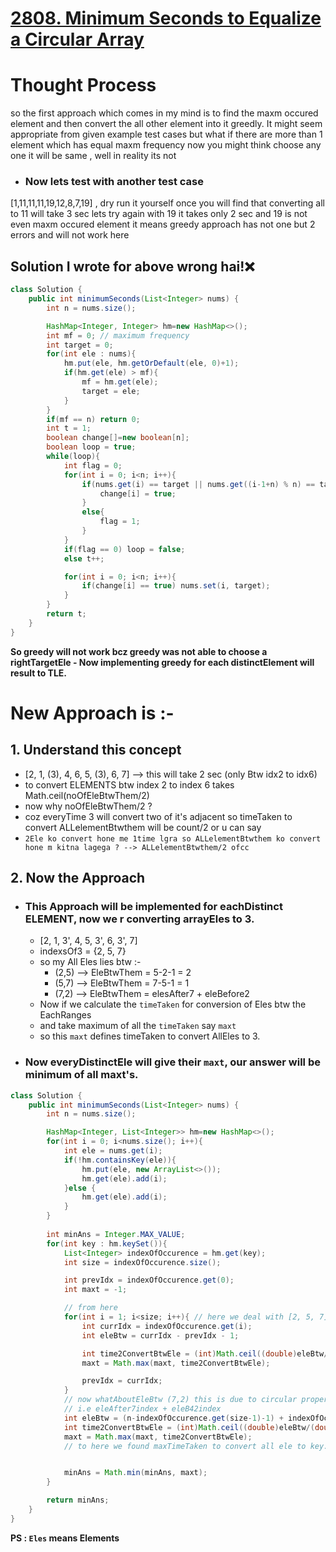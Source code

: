 # [2808. Minimum Seconds to Equalize a Circular Array](https://leetcode.com/problems/minimum-seconds-to-equalize-a-circular-array/)

# Thought Process
so the first approach which comes in my mind is to find the maxm occured element
and then convert the all other element into it greedly. 
It might seem appropriate from given example test cases
but what if there are more than 1 element which has equal maxm frequency
now you might think choose any one it will be same , well in reality its not
- ### Now lets test with another test case
[1,11,11,11,19,12,8,7,19] , dry run it yourself once
you will find that converting all to 11 will take 3 sec
lets try again with 19
it takes only 2 sec and 19 is not even maxm occured element
it means greedy approach has not one but 2 errors and will not work here
## Solution I wrote for above wrong hai!❌
```java
class Solution {
    public int minimumSeconds(List<Integer> nums) {
        int n = nums.size();

        HashMap<Integer, Integer> hm=new HashMap<>();
        int mf = 0; // maximum frequency
        int target = 0;
        for(int ele : nums){
            hm.put(ele, hm.getOrDefault(ele, 0)+1);
            if(hm.get(ele) > mf){
                mf = hm.get(ele);
                target = ele;
            }
        }
        if(mf == n) return 0;
        int t = 1;
        boolean change[]=new boolean[n];
        boolean loop = true;
        while(loop){
            int flag = 0;
            for(int i = 0; i<n; i++){
                if(nums.get(i) == target || nums.get((i-1+n) % n) == target || nums.get((i+1) % n) == target){
                    change[i] = true;
                }
                else{
                    flag = 1;
                }
            }
            if(flag == 0) loop = false;
            else t++;

            for(int i = 0; i<n; i++){
                if(change[i] == true) nums.set(i, target);
            }
        }
        return t;
    }
}
```

**So greedy will not work bcz greedy was not able to choose a rightTargetEle - Now implementing greedy for each distinctElement will result to TLE.**

# New Approach is :- 

## 1. Understand this concept
- [2, 1, (3), 4, 6, 5, (3), 6, 7] --> this will take 2 sec (only Btw idx2 to idx6)
- to convert ELEMENTS btw index 2 to index 6 takes Math.ceil(noOfEleBtwThem/2)
- now why noOfEleBtwThem/2 ?
- coz everyTime 3 will convert two of it's adjacent so timeTaken to convert ALLelementBtwthem will be count/2 or u can say 
- ```2Ele ko convert hone me 1time lgra so ALLelementBtwthem ko convert hone m kitna lagega ? --> ALLelementBtwthem/2 ofcc```
## 2. Now the Approach
 - ### This Approach will be implemented for eachDistinct ELEMENT, now we r converting arrayEles to 3.
    - [2, 1, 3', 4, 5, 3', 6, 3', 7]
    - indexsOf3 = {2, 5, 7}
    - so my All Eles lies btw :- 
        - (2,5) --> EleBtwThem = 5-2-1 = 2
        - (5,7) --> EleBtwThem = 7-5-1 = 1
        - (7,2) --> EleBtwThem = elesAfter7 + eleBefore2
    - Now if we calculate the ```timeTaken``` for conversion of Eles btw the EachRanges 
    - and take maximum of all the ```timeTaken``` say ```maxt```
    - so this ```maxt``` defines timeTaken to convert AllEles to 3.
- ### Now everyDistinctEle will give their ```maxt```, our answer will be minimum of all maxt's.

```java
class Solution {
    public int minimumSeconds(List<Integer> nums) {
        int n = nums.size();

        HashMap<Integer, List<Integer>> hm=new HashMap<>();
        for(int i = 0; i<nums.size(); i++){
            int ele = nums.get(i);
            if(!hm.containsKey(ele)){
                hm.put(ele, new ArrayList<>());
                hm.get(ele).add(i);
            }else {
                hm.get(ele).add(i);
            }
        }
        
        int minAns = Integer.MAX_VALUE;
        for(int key : hm.keySet()){
            List<Integer> indexOfOccurence = hm.get(key);
            int size = indexOfOccurence.size();

            int prevIdx = indexOfOccurence.get(0);
            int maxt = -1;

            // from here 
            for(int i = 1; i<size; i++){ // here we deal with [2, 5, 7] -> eleBtw (2,5) & (5,7)
                int currIdx = indexOfOccurence.get(i);
                int eleBtw = currIdx - prevIdx - 1;

                int time2ConvertBtwEle = (int)Math.ceil((double)eleBtw/(double)2);
                maxt = Math.max(maxt, time2ConvertBtwEle);

                prevIdx = currIdx;
            }
            // now whatAboutEleBtw (7,2) this is due to circular property
            // i.e eleAfter7index + eleB42index
            int eleBtw = (n-indexOfOccurence.get(size-1)-1) + indexOfOccurence.get(0);
            int time2ConvertBtwEle = (int)Math.ceil((double)eleBtw/(double)2);
            maxt = Math.max(maxt, time2ConvertBtwEle);
            // to here we found maxTimeTaken to convert all ele to key.


            minAns = Math.min(minAns, maxt);
        }

        return minAns;
    }
}
```
**PS : ```Eles``` means Elements**
